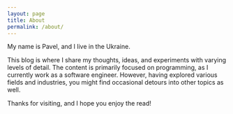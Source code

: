 ```yaml
---
layout: page
title: About
permalink: /about/
---
```


My name is Pavel, and I live in the Ukraine.

This blog is where I share my thoughts, ideas, and experiments with varying levels of detail. The content is primarily focused on programming, as I currently work as a software engineer. However, having explored various fields and industries, you might find occasional detours into other topics as well.

Thanks for visiting, and I hope you enjoy the read!
